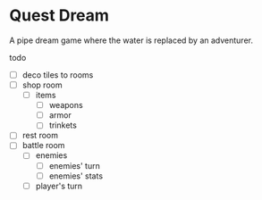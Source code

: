 # Quest Dream

A pipe dream game where the water is replaced by an adventurer.

todo
- [ ] deco tiles to rooms
- [ ] shop room
    - [ ] items 
      - [ ] weapons
      - [ ] armor
      - [ ] trinkets
- [ ] rest room
- [ ] battle room
   - [ ] enemies
      - [ ] enemies' turn
      - [ ] enemies' stats
   - [ ] player's turn
